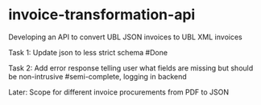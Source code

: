 # invoice-transformation-api

Developing an API to convert UBL JSON invoices to UBL XML invoices

Task 1: Update json to less strict schema #Done

Task 2: Add error response telling user what fields are missing but should be non-intrusive #semi-complete, logging in backend

Later: Scope for different invoice procurements from PDF to JSON

